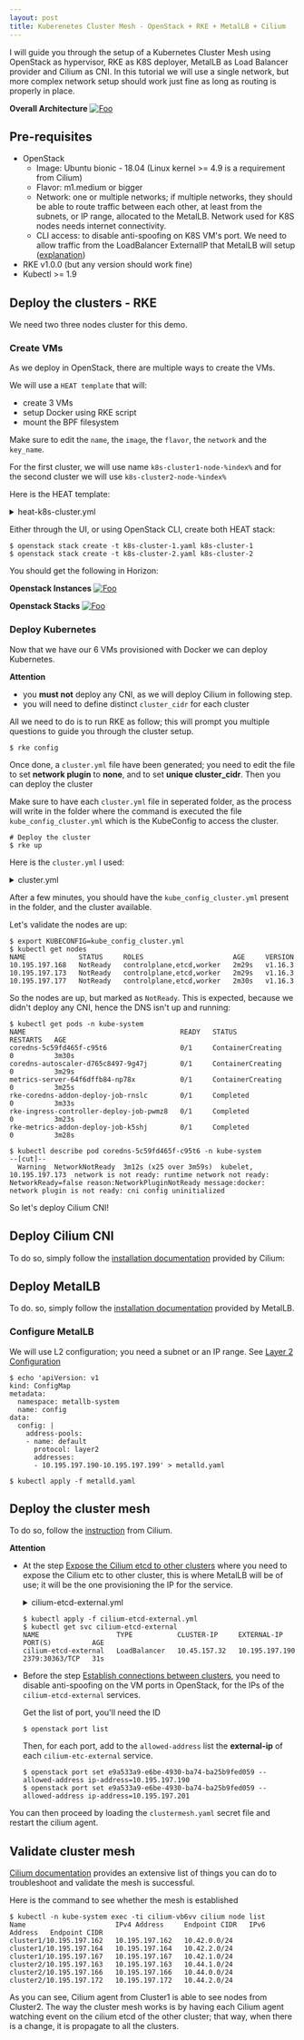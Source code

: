 ```yaml
---
layout: post
title: Kuberenetes Cluster Mesh - OpenStack + RKE + MetalLB + Cilium
---
```


I will guide you through the setup of a Kubernetes Cluster Mesh using OpenStack as hypervisor, RKE as K8S deployer, MetalLB as Load Balancer provider and Cilium as CNI.
In this tutorial we will use a single network, but more complex network setup should work just fine as long as routing is properly in place.

**Overall Architecture**
<a href="https://raw.githubusercontent.com/adetalhouet/adetalhouet.github.io/master/images/2020-01-05-Kuberenetes_Cluster_Mesh/clustermesh.png" rel="Overall Architecture">![Foo](https://raw.githubusercontent.com/adetalhouet/adetalhouet.github.io/master/images/2020-01-05-Kuberenetes_Cluster_Mesh/clustermesh.png)</a>

## Pre-requisites
* OpenStack
	* Image: Ubuntu bionic - 18.04 (Linux kernel >= 4.9 is a requirement from Cilium)
	* Flavor: m1.medium or bigger
	* Network: one or multiple networks; if multiple networks, they should be able to route traffic between each other, at least from the subnets, or IP range, allocated to the MetalLB. Network used for K8S nodes needs internet connectivity.
	* CLI access: to disable anti-spoofing on K8S VM's port. We need to allow traffic from the LoadBalancer ExternalIP that MetalLB will setup ([explanation](https://MetalLB.universe.tf/installation/clouds/#MetalLB-on-openstack))
* RKE v1.0.0 (but any version  should  work fine)
* Kubectl >= 1.9


## Deploy the clusters - RKE
We need two three nodes cluster for this demo. 

### Create VMs
As we deploy in OpenStack, there are multiple ways to create the VMs.

We will use a `HEAT template` that will:
* create 3 VMs
* setup Docker using RKE script
* mount the BPF filesystem

Make sure to edit the `name`,  the `image`, the `flavor`, the `network` and the `key_name`.

For the first cluster, we will use name `k8s-cluster1-node-%index%` and for the second cluster we will use `k8s-cluster2-node-%index%`

Here is the HEAT template:

<details>
<summary>heat-k8s-cluster.yml</summary>

```
heat_template_version: 2015-04-30

resources:
  k8s-cluster1:
    type: OS::Heat::ResourceGroup
    properties:
      count: 3
      resource_def:
        type: OS::Nova::Server
        properties:
          name: k8s-cluster1-node-%index%
          flavor: m1.medium
          image: bionic-18.04
          networks:
            - network: vlan197_net
          key_name: adetalhouet
          security_groups:
            - default
          user_data: |
               #!/bin/sh
               # setup docker
               sudo apt update -y
               curl https://releases.rancher.com/install-docker/18.09.sh | sh
               sudo usermod -aG docker ubuntu
               # Add BPF as mount for Cilium
               sudo echo "bpffs                      /sys/fs/bpf             bpf     defaults 0 0" >> /etc/fstab
               sudo mount /sys/fs/bpffs
```

</details>

Either through the  UI, or using OpenStack CLI, create both HEAT stack:

```
$ openstack stack create -t k8s-cluster-1.yaml k8s-cluster-1
$ openstack stack create -t k8s-cluster-2.yaml k8s-cluster-2
```

You should get the following in Horizon:

**Openstack Instances**
<a href="https://raw.githubusercontent.com/adetalhouet/adetalhouet.github.io/master/images/2020-01-05-Kuberenetes_Cluster_Mesh/openstack-instances.png" rel="Openstack Instances">![Foo](https://raw.githubusercontent.com/adetalhouet/adetalhouet.github.io/master/images/2020-01-05-Kuberenetes_Cluster_Mesh/openstack-instances.png)</a>

**Openstack Stacks**
<a href="https://raw.githubusercontent.com/adetalhouet/adetalhouet.github.io/master/images/2020-01-05-Kuberenetes_Cluster_Mesh/openstack-stacks.png" rel="Openstack Instances">![Foo](https://raw.githubusercontent.com/adetalhouet/adetalhouet.github.io/master/images/2020-01-05-Kuberenetes_Cluster_Mesh/openstack-stacks.png)</a>

### Deploy Kubernetes
Now that we have our 6 VMs provisioned with Docker we can deploy Kubernetes. 

**Attention**
* you **must not** deploy any CNI, as we will deploy Cilium in following step.
* you will need to define distinct `cluster_cidr` for each cluster


All we need to do is to run RKE as follow; this will prompt you multiple questions to guide you through the cluster setup.

```
$ rke config
```
 
   Once done, a `cluster.yml` file have been generated; you need to edit the file to set **network plugin** to **none**, and to set **unique cluster_cidr**.  Then you can deploy the cluster
   
   Make sure to have each `cluster.yml` file in seperated folder, as the process will write in the folder where the command is executed the file `kube_config_cluster.yml` which is the KubeConfig to access the cluster.

```
# Deploy the cluster
$ rke up
```
Here is the `cluster.yml` I used:


<details>
<summary>cluster.yml</summary>

```
nodes:
- address: 10.195.197.165
  port: "22"
  internal_address: ""
  role:
  - controlplane
  - worker
  - etcd
  hostname_override: ""
  user: ubuntu
  docker_socket: /var/run/docker.sock
  ssh_key: ""
  ssh_key_path: ~/.ssh/id_rsa
  ssh_cert: ""
  ssh_cert_path: ""
  labels: {}
  taints: []
- address: 10.195.197.175
  port: "22"
  internal_address: ""
  role:
  - controlplane
  - worker
  - etcd
  hostname_override: ""
  user: ubuntu
  docker_socket: /var/run/docker.sock
  ssh_key: ""
  ssh_key_path: ~/.ssh/id_rsa
  ssh_cert: ""
  ssh_cert_path: ""
  labels: {}
  taints: []
- address: 10.195.197.170
  port: "22"
  internal_address: ""
  role:
  - controlplane
  - worker
  - etcd
  hostname_override: ""
  user: ubuntu
  docker_socket: /var/run/docker.sock
  ssh_key: ""
  ssh_key_path: ~/.ssh/id_rsa
  ssh_cert: ""
  ssh_cert_path: ""
  labels: {}
  taints: []
services:
  etcd:
    image: ""
    extra_args: {}
    extra_binds: []
    extra_env: []
    external_urls: []
    ca_cert: ""
    cert: ""
    key: ""
    path: ""
    uid: 0
    gid: 0
    snapshot: null
    retention: ""
    creation: ""
    backup_config: null
  kube-api:
    image: ""
    extra_args: {}
    extra_binds: []
    extra_env: []
    service_cluster_ip_range: 10.45.0.0/16
    service_node_port_range: ""
    pod_security_policy: false
    always_pull_images: false
    secrets_encryption_config: null
    audit_log: null
    admission_configuration: null
    event_rate_limit: null
  kube-controller:
    image: ""
    extra_args: {}
    extra_binds: []
    extra_env: []
    cluster_cidr: 10.44.0.0/16
    service_cluster_ip_range: 10.45.0.0/16
  scheduler:
    image: ""
    extra_args: {}
    extra_binds: []
    extra_env: []
  kubelet:
    image: ""
    extra_args: {}
    extra_binds: []
    extra_env: []
    cluster_domain: cluster.local
    infra_container_image: ""
    cluster_dns_server: 10.45.0.10
    fail_swap_on: false
    generate_serving_certificate: false
  kubeproxy:
    image: ""
    extra_args: {}
    extra_binds: []
    extra_env: []
network:
  plugin: none
  options: {}
  node_selector: {}
authentication:
  strategy: x509
  sans: []
  webhook: null
addons: ""
addons_include: []
system_images:
  etcd: rancher/coreos-etcd:v3.3.15-rancher1
  alpine: rancher/rke-tools:v0.1.51
  nginx_proxy: rancher/rke-tools:v0.1.51
  cert_downloader: rancher/rke-tools:v0.1.51
  kubernetes_services_sidecar: rancher/rke-tools:v0.1.51
  kubedns: rancher/k8s-dns-kube-dns:1.15.0
  dnsmasq: rancher/k8s-dns-dnsmasq-nanny:1.15.0
  kubedns_sidecar: rancher/k8s-dns-sidecar:1.15.0
  kubedns_autoscaler: rancher/cluster-proportional-autoscaler:1.7.1
  coredns: rancher/coredns-coredns:1.6.2
  coredns_autoscaler: rancher/cluster-proportional-autoscaler:1.7.1
  kubernetes: rancher/hyperkube:v1.16.3-rancher1
  flannel: rancher/coreos-flannel:v0.11.0-rancher1
  flannel_cni: rancher/flannel-cni:v0.3.0-rancher5
  calico_node: rancher/calico-node:v3.8.1
  calico_cni: rancher/calico-cni:v3.8.1
  calico_controllers: rancher/calico-kube-controllers:v3.8.1
  calico_ctl: ""
  calico_flexvol: rancher/calico-pod2daemon-flexvol:v3.8.1
  canal_node: rancher/calico-node:v3.8.1
  canal_cni: rancher/calico-cni:v3.8.1
  canal_flannel: rancher/coreos-flannel:v0.11.0
  canal_flexvol: rancher/calico-pod2daemon-flexvol:v3.8.1
  weave_node: weaveworks/weave-kube:2.5.2
  weave_cni: weaveworks/weave-npc:2.5.2
  pod_infra_container: rancher/pause:3.1
  ingress: rancher/nginx-ingress-controller:nginx-0.25.1-rancher1
  ingress_backend: rancher/nginx-ingress-controller-defaultbackend:1.5-rancher1
  metrics_server: rancher/metrics-server:v0.3.4
  windows_pod_infra_container: rancher/kubelet-pause:v0.1.3
ssh_key_path: ~/.ssh/id_rsa
ssh_cert_path: ""
ssh_agent_auth: false
authorization:
  mode: rbac
  options: {}
ignore_docker_version: false
kubernetes_version: ""
private_registries: []
ingress:
  provider: ""
  options: {}
  node_selector: {}
  extra_args: {}
  dns_policy: ""
  extra_envs: []
  extra_volumes: []
  extra_volume_mounts: []
cluster_name: ""
cloud_provider:
  name: ""
prefix_path: ""
addon_job_timeout: 0
bastion_host:
  address: ""
  port: ""
  user: ""
  ssh_key: ""
  ssh_key_path: ""
  ssh_cert: ""
  ssh_cert_path: ""
monitoring:
  provider: ""
  options: {}
  node_selector: {}
restore:
  restore: false
  snapshot_name: ""
dns: null
```
</details>

After a few minutes, you should have the `kube_config_cluster.yml` present in the folder, and the cluster available.

Let's validate the nodes are up:

```
$ export KUBECONFIG=kube_config_cluster.yml
$ kubectl get nodes
NAME             STATUS     ROLES                      AGE     VERSION
10.195.197.168   NotReady   controlplane,etcd,worker   2m29s   v1.16.3
10.195.197.173   NotReady   controlplane,etcd,worker   2m29s   v1.16.3
10.195.197.177   NotReady   controlplane,etcd,worker   2m30s   v1.16.3
```

So the nodes are up, but marked as `NotReady`. This is expected, because we didn't deploy any CNI, hence the DNS isn't up and running:

```
$ kubectl get pods -n kube-system
NAME                                      READY   STATUS              RESTARTS   AGE
coredns-5c59fd465f-c95t6                  0/1     ContainerCreating   0          3m30s
coredns-autoscaler-d765c8497-9g47j        0/1     ContainerCreating   0          3m29s
metrics-server-64f6dffb84-np78x           0/1     ContainerCreating   0          3m25s
rke-coredns-addon-deploy-job-rnslc        0/1     Completed           0          3m33s
rke-ingress-controller-deploy-job-pwmz8   0/1     Completed           0          3m23s
rke-metrics-addon-deploy-job-k5shj        0/1     Completed           0          3m28s

$ kubectl describe pod coredns-5c59fd465f-c95t6 -n kube-system
--[cut]--
  Warning  NetworkNotReady  3m12s (x25 over 3m59s)  kubelet, 10.195.197.173  network is not ready: runtime network not ready: NetworkReady=false reason:NetworkPluginNotReady message:docker: network plugin is not ready: cni config uninitialized
```

So let's deploy Cilium CNI!

## Deploy Cilium CNI
To do so, simply follow the [installation documentation](https://docs.cilium.io/en/v1.6/gettingstarted/k8s-install-etcd-operator/#k8s-install-etcd-operator) provided by Cilium: 

## Deploy MetalLB
To do. so, simply follow the [installation documentation](https://MetalLB.universe.tf/installation/#installation-by-manifest) provided by MetalLB.

### Configure MetalLB
We will use L2 configuration; you need a subnet or an IP range. See [Layer 2 Configuration](https://MetalLB.universe.tf/configuration/)

```
$ echo 'apiVersion: v1
kind: ConfigMap
metadata:
  namespace: metallb-system
  name: config
data:
  config: |
    address-pools:
    - name: default
      protocol: layer2
      addresses:
      - 10.195.197.190-10.195.197.199' > metalld.yaml

$ kubectl apply -f metalld.yaml
```
## Deploy the cluster mesh
To do so, follow the [instruction](https://docs.cilium.io/en/v1.6/gettingstarted/clustermesh/) from Cilium.

**Attention**
* At the step [Expose the Cilium etcd to other clusters](https://docs.cilium.io/en/v1.6/gettingstarted/clustermesh/) where you need to expose the Cilium etc to other cluster, this is where MetalLB will be of use; it will be the one provisioning the IP for the service.

    <details>
      <summary>cilium-etcd-external.yml</summary>

    ```
    apiVersion: v1
    kind: Service
    metadata:
      name: cilium-etcd-external
      namespace: kube-system
    spec:
      ports:
      - port: 2379
      selector:
        app: etcd
        etcd_cluster: cilium-etcd
        io.cilium/app: etcd-operator
      type: LoadBalancer
    ```

    </details>

    ```
    $ kubectl apply -f cilium-etcd-external.yml
    $ kubectl get svc cilium-etcd-external
    NAME                   TYPE           CLUSTER-IP     EXTERNAL-IP      PORT(S)          AGE
    cilium-etcd-external   LoadBalancer   10.45.157.32   10.195.197.190   2379:30363/TCP   31s
    ```

* Before the step [Establish connections between clusters](https://docs.cilium.io/en/v1.6/gettingstarted/clustermesh/#establish-connections-between-clusters), you need to disable anti-spoofing on the VM ports in OpenStack, for the IPs of the `cilium-etcd-external` services.

    Get the list of port, you'll need the ID

    ```
    $ openstack port list
    ```

    Then, for each port,  add to the `allowed-address` list the **external-ip** of each `cilium-etc-external` service.

    ```
    $ openstack port set e9a533a9-e6be-4930-ba74-ba25b9fed059 --allowed-address ip-address=10.195.197.190
    $ openstack port set e9a533a9-e6be-4930-ba74-ba25b9fed059 --allowed-address ip-address=10.195.197.201
    ```
You can then proceed by loading the `clustermesh.yaml` secret file and restart the cilium agent.

## Validate cluster mesh

[Cilium documentation](https://docs.cilium.io/en/v1.6/gettingstarted/clustermesh/#test-pod-connectivity-between-clusters) provides an extensive list of things you can do to troubleshoot and validate the mesh is successful.

Here is the command to see whether the mesh is established
```
$ kubectl -n kube-system exec -ti cilium-vb6vv cilium node list
Name                      IPv4 Address     Endpoint CIDR   IPv6 Address   Endpoint CIDR
cluster1/10.195.197.162   10.195.197.162   10.42.0.0/24
cluster1/10.195.197.164   10.195.197.164   10.42.2.0/24
cluster1/10.195.197.167   10.195.197.167   10.42.1.0/24
cluster2/10.195.197.163   10.195.197.163   10.44.1.0/24
cluster2/10.195.197.166   10.195.197.166   10.44.0.0/24
cluster2/10.195.197.172   10.195.197.172   10.44.2.0/24
```
As you can see, Cilium agent from Cluster1 is able to see nodes from Cluster2.
The way the cluster mesh works is by having each Cilium agent watching event on the cilium etcd of the other cluster; that way,  when there is a change, it is propagate to all the clusters.